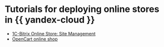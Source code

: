 # Tutorials for deploying online stores in {{ yandex-cloud }}

* [1C-Bitrix Online Store: Site Management](bitrix-shop.md)
* [OpenCart online shop](opencart.md)